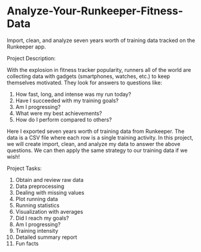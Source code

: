# Analyze-Your-Runkeeper-Fitness-Data
Import, clean, and analyze seven years worth of training data tracked on the Runkeeper app.


Project Description:

With the explosion in fitness tracker popularity, runners all of the world are collecting data with gadgets (smartphones, watches, etc.) to keep themselves motivated. They look for answers to questions like:

1. How fast, long, and intense was my run today?
2. Have I succeeded with my training goals?
3. Am I progressing?
4. What were my best achievements?
5. How do I perform compared to others?
   
Here I exported seven years worth of training data from Runkeeper. The data is a CSV file where each row is a single training activity. In this project, we will create import, clean, and analyze my data to answer the above questions. We can then apply the same strategy to our training data if we wish!


Project Tasks:

1. Obtain and review raw data
2. Data preprocessing
3. Dealing with missing values
4. Plot running data
5. Running statistics
6. Visualization with averages
7. Did I reach my goals?
8. Am I progressing?
9. Training intensity
10. Detailed summary report
11. Fun facts
